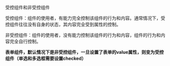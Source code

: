 受控组件和非受控组件

受控组件：组件的使用者，有能力完全控制该组件的行为和内容。通常情况下，受控组件往往没有自身的状态，其内容完全受到属性的控制。

非受控组件：组件的使用者，没有能力控制该组件的行为和内容，组件的行为和内容完全自行控制。


**表单组件，默认情况下是非受控组件，一旦设置了表单的value属性，则变为受控组件（单选和多选框需要设置checked）**


